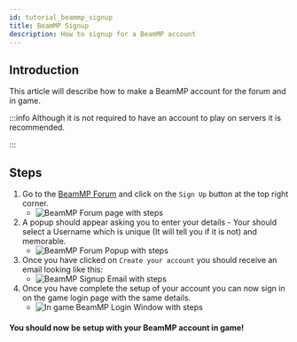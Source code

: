 ```yaml
---
id: tutorial_beammp_signup
title: BeamMP Signup
description: How to signup for a BeamMP account
---
```


## Introduction
This article will describe how to make a BeamMP account for the forum and in game.

:::info
Although it is not required to have an account to play on servers it is recommended.

:::

## Steps

1. Go to the [BeamMP Forum](https://forum.beammp.com/) and click on the `Sign Up` button at the top right corner.
   - ![BeamMP Forum page with steps](https://archive.horizonnetworks.uk/Resources/Documentation/BeamMP%20Basics/BeamMP%20Sign%20Up/1BeamMP%20Forum%20page%20with%20steps.png)
2. A popup should appear asking you to enter your details - Your should select a Username which is unique (It will tell you if it is not) and memorable.
   - ![BeamMP Forum Popup with steps](https://archive.horizonnetworks.uk/Resources/Documentation/BeamMP%20Basics/BeamMP%20Sign%20Up/2BeamMP%20Forum%20Popup%20with%20steps.png)
3. Once you have clicked on `Create your account` you should receive an email looking like this:
   - ![BeamMP Signup Email with steps](https://archive.horizonnetworks.uk/Resources/Documentation/BeamMP%20Basics/BeamMP%20Sign%20Up/3BeamMP%20Signup%20Email%20with%20steps.png)
4. Once you have complete the setup of your account you can now sign in on the game login page with the same details.
   - ![In game BeamMP Login Window with steps](https://archive.horizonnetworks.uk/Resources/Documentation/BeamMP%20Basics/BeamMP%20Sign%20Up/4BeamMP%20In%20game%20Login%20Window%20with%20steps.png)

#### You should now be setup with your BeamMP account in game!

